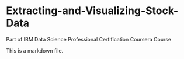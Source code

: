 # Extracting-and-Visualizing-Stock-Data
Part of IBM Data Science Professional Certification Coursera Course

This is a markdown file.
